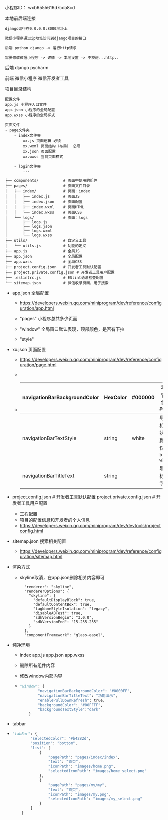 小程序ID： wxb6555616d7cda8cd



本地前后端连接

```
django运行在0.0.0.0:8000地址上

微信小程序通过ip地址访问到django项目的接口

后端 python django -> 运行http请求

需要修改微信小程序 -> 详情 -> 本地设置 -> 不校验...http..
```



后端 django pycharm

前端 微信小程序 微信开发者工具



项目目录结构

```
配置文件
app.js 小程序入口文件
app.json 小程序的全局配置
app.wxss 小程序的全局样式

页面文件
- page文件夹
	- index文件夹
		xx.js 页面逻辑 必须
		xx.wxml 页面结构（布局） 必须
		xx.json	页面配置
		xx.wxss 当前页面样式
	
	- login文件夹
		...
		
├── components/           # 页面中使用的组件
├── pages/                # 页面文件目录
│   ├── index/            # 页面：index
│   │   ├── index.js      # 页面JS
│   │   ├── index.json    # 页面配置
│   │   ├── index.wxml    # 页面HTML
│   │   └── index.wxss    # 页面CSS
│   └── logs/             # 页面：logs
│       ├── logs.js
│       ├── logs.json
│       ├── logs.wxml
│       └── logs.wxss
├── utils/                # 自定义工具
│   └── utils.js          # 功能的定义
├── app.js                # 全局JS
├── app.json              # 全局配置
├── app.wxss              # 全局CSS
├── project.config.json   # 开发者工具默认配置
├── project.private.config.json # 开发者工具用户配置
├── .eslintrc.js          # ESlint语法检查配置
└── sitemap.json          # 微信收录页面，用于搜索
```

* app.json 全局配置

  * https://developers.weixin.qq.com/miniprogram/dev/reference/configuration/app.html

  * "pages" 小程序总共多少页面
  * "window" 全局窗口默认表现，顶部颜色，是否有下拉
  * "style" 

* xx.json 页面配置

  * https://developers.weixin.qq.com/miniprogram/dev/reference/configuration/page.html

  * 

  * | navigationBarBackgroundColor | HexColor | #000000 | 导航栏背景颜色，如 `#000000`                     |      |
    | ---------------------------- | -------- | ------- | ------------------------------------------------ | ---- |
    | navigationBarTextStyle       | string   | white   | 导航栏标题、状态栏颜色，仅支持 `black` / `white` |      |
    | navigationBarTitleText       | string   |         | 导航栏标题文字内容                               |      |

* project.config.json   # 开发者工具默认配置
  project.private.config.json # 开发者工具用户配置
  * 工程配置
  * 项目的配置信息和开发者的个人信息
  * https://developers.weixin.qq.com/miniprogram/dev/devtools/projectconfig.html
* sitemap.json 搜索相关配置
  * https://developers.weixin.qq.com/miniprogram/dev/reference/configuration/sitemap.html





* 渲染方式

  * skyline取消，在app.json删除相关内容即可

    ```
      "renderer": "skyline",
      "rendererOptions": {
        "skyline": {
          "defaultDisplayBlock": true,
          "defaultContentBox": true,
          "tagNameStyleIsolation": "legacy",
          "disableABTest": true,
          "sdkVersionBegin": "3.0.0",
          "sdkVersionEnd": "15.255.255"
        }
      },
      "componentFramework": "glass-easel",
    ```



* 纯净环境

  * index app.js app.json app.wxss

  * 删除所有组件内容

  * 修改window内部内容

  * ```python
    "window": {
            "navigationBarBackgroundColor": "#0000FF",
            "navigationBarTitleText": "功能演示",
            "enablePullDownRefresh": true,
            "backgroundColor": "#00FFFF",
            "backgroundTextStyle":"dark"
        }
    ```



* tabbar

* ```python
  "tabBar": {
          "selectedColor": "#b4282d",
          "position": "bottom",
          "list": [
              {
                  "pagePath": "pages/index/index",
                  "text": "首页",
                  "iconPath": "images/home.png",
                  "selectedIconPath": "images/home_select.png"
              },
              {
                  "pagePath": "pages/my/my",
                  "text": "首页",
                  "iconPath": "images/my.png",
                  "selectedIconPath": "images/my_select.png"
              }
          ]
      }
  ```